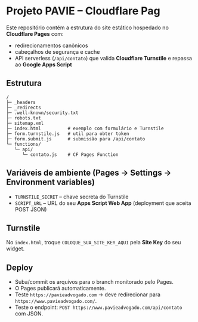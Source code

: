 # Projeto PAVIE – Cloudflare Pag

Este repositório contém a estrutura do site estático hospedado no **Cloudflare Pages** com:
- redirecionamentos canônicos
- cabeçalhos de segurança e cache
- API serverless (`/api/contato`) que valida **Cloudflare Turnstile** e repassa ao **Google Apps Script**

## Estrutura
```
/
├─ _headers
├─ _redirects
├─ .well-known/security.txt
├─ robots.txt
├─ sitemap.xml
├─ index.html          # exemplo com formulário e Turnstile
├─ form.turnstile.js   # util para obter token
├─ form.submit.js      # submissão para /api/contato
└─ functions/
   └─ api/
      └─ contato.js    # CF Pages Function
```

## Variáveis de ambiente (Pages → Settings → Environment variables)
- `TURNSTILE_SECRET` – chave secreta do Turnstile
- `SCRIPT_URL` – URL do seu **Apps Script Web App** (deployment que aceita POST JSON)

## Turnstile
No `index.html`, troque `COLOQUE_SUA_SITE_KEY_AQUI` pela **Site Key** do seu widget.

## Deploy
- Suba/commit os arquivos para o branch monitorado pelo Pages.
- O Pages publicará automaticamente.
- Teste `https://pavieadvogado.com` → deve redirecionar para `https://www.pavieadvogado.com/`.
- Teste o endpoint: `POST https://www.pavieadvogado.com/api/contato` com JSON.
